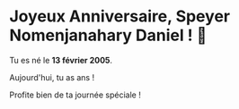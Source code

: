 <!DOCTYPE html>
<html lang="fr">
<head>
    <meta charset="UTF-8">
    <meta name="viewport" content="width=device-width, initial-scale=1.0">
    <title>Joyeux Anniversaire Daniel !</title>
    <link rel="stylesheet" href="style.css">
</head>
<body>
    <div class="container">
        <h1>Joyeux Anniversaire, Speyer Nomenjanahary Daniel ! 🎉</h1>
        <p>Tu es né le <strong>13 février 2005</strong>.</p>
        <p>Aujourd'hui, tu as <span id="age"></span> ans !</p>
        <div class="balloons">
            <div class="balloon red"></div>
            <div class="balloon blue"></div>
            <div class="balloon yellow"></div>
        </div>
        <p>Profite bien de ta journée spéciale !</p>
    </div>
    <script src="script.js"></script>
</body>
</html>
